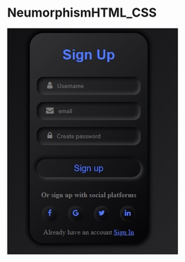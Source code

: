 # NeumorphismHTML_CSS

![alt text](https://github.com/aviaryan77/NeumorphismHTML_CSS/blob/main/Neumorphism.jpg?raw=true)

